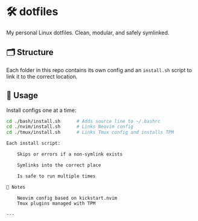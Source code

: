 # 🛠️ dotfiles

My personal Linux dotfiles. Clean, modular, and safely symlinked.

## 🗂️ Structure

Each folder in this repo contains its own config and an `install.sh` script to link it to the correct location.


## 🚀 Usage

Install configs one at a time:

```bash
cd ./bash/install.sh      # Adds source line to ~/.bashrc
cd ./nvim/install.sh      # Links Neovim config
cd ./tmux/install.sh      # Links Tmux config and installs TPM

Each install script:

    Skips or errors if a non-symlink exists

    Symlinks into the correct place

    Is safe to run multiple times

🔗 Notes

    Neovim config based on kickstart.nvim
    Tmux plugins managed with TPM

---


